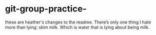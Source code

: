 # git-group-practice-

these are heather's changes to the readme. There’s only one thing I hate more than lying: skim milk. Which is water that is lying about being milk.